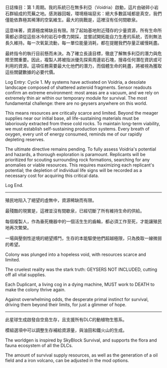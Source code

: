 
日誌條目：第 1 周期。我的系統已在無多利亞（Voidria）啟動，這片由破碎小岩石群組成的荒蕪之地。感測器回報，環境極端惡劣：絕大多數區域都是真空，我們僅能依靠極其稀薄的空氣維生。最大的挑戰是，這裡沒有任何間歇泉。

這意味著，資源極度稀缺且有限。除了起始基地附近殘存的少量資源，所有生命所需都必須從這些冰冷的岩石中費力開採，並嘗試開拓能自力生產的系統，否則無法長久維持。每一次氧氣流動，每一單位能量消耗，都在提醒我們存量正緩慢耗盡。

最終指令的執行目前懸而未決。為了確立長遠目標，徹底了解無多利亞的潛力與危險至關重要。因此，複製人將被指派優先探索周邊岩石塊，搜尋任何潛在資訊或可利用的資源。這項任務需要最大化他們的潛力，而個體生命的耗盡，將被視為獲取這些關鍵數據的必要代價。

Log Entry: Cycle 1. My systems have activated on Voidria, a desolate landscape composed of shattered asteroid fragments. Sensor readouts confirm an extreme environment: most areas are a vacuum, and we rely on extremely thin air within our temporary module for survival. The most fundamental challenge: there are no geysers anywhere on this world.

This means resources are critically scarce and limited. Beyond the meager supplies near our initial base, all life-sustaining materials must be laboriously extracted from these cold rocks. To maintain long-term viability, we must establish self-sustaining production systems. Every breath of oxygen, every unit of energy consumed, reminds me of our rapidly depleting reserves.

The ultimate directive remains pending. To fully assess Voidria's potential and hazards, a thorough exploration is paramount. Replicants will be prioritized for scouting surrounding rock formations, searching for any anomalies or viable resources. This requires maximizing each replicant's potential; the depletion of individual life signs will be recorded as a necessary cost for acquiring this critical data.

Log End.

---

殖民地陷入了絕望的虛無中，資源稀缺而有限。

最殘酷的現實是，這裡並沒有間歇泉，已經切斷了所有維持生命的供給。

每個複製人，作為垂死機器中的一個活生生的齒輪，都必須工作至死，才能讓殖民地再次繁榮。

一場與壓倒性逆境的絕望搏鬥，生存的本能驅使他們超越極限，只為換取一線微弱的希望。

Colony was plunged into a hopeless void, with resources scarce and limited. 

The cruelest reality was the stark truth: GEYSERS NOT INCLUDED, cutting off all vital supplies. 

Each Duplicant, a living cog in a dying machine, MUST work to DEATH to make the colony thrive again. 

Against overwhelming odds, the desperate primal instinct for survival, driving them beyond their limits, for just a glimmer of hope.

---

此星球生成啟發自空島生存，且支援所有DLC的動植物生態系。

模組選項中可以調整生存補給資源量，與油田和鐵火山的生成。

The worldgen is inspired by SkyBlock Survival, and supports the flora and fauna ecosystem of all the DLCs.

The amount of survival supply resources, as well as the generation of a oil field and a iron volcano, can be adjusted in the mod options.